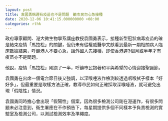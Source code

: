 ```yaml
---
layout: post
title: 袁國勇稱遲有疫苗也不是問題　籲市民勿心急接種
date: 2020-12-06 10:41:15.000000000 +08:00
categories: rthk
---
```


政府專家顧問、港大微生物學系講座教授袁國勇表示，接種新型冠狀病毒疫苗的確是結束疫情「馬拉松」的關鍵，但仍未有從權威醫學文獻看到最新一期相關病人臨床數據結果，呼籲港人不要心急，讓外國人先接種，即使香港遲3個月或半年才有疫苗亦不是問題。

他說，疫情「馬拉松」剛跑了一半，呼籲市民抱著和平與希望的心情迎接聖誕節。

袁國勇在出席一個電台節目後又強調，以深喉唾液作檢測較透過咽喉拭子樣本「好好多」，但最重要是取樣方法正確，教導市民如何正確採取深喉唾液，就可避免出現「假陰性」情況。

袁國勇同時擔心會出現「假陽性」個案，因為很多檢測公司剛在港運作，有很多問題未必注意到，衞生署應在不作預告下，每星期提供多個不同樣本予負責檢測的實驗室及檢測公司，以測試檢測效率及準繩度。




　
